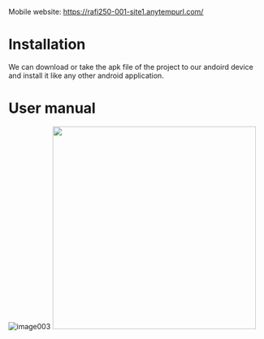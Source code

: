 Mobile website: https://rafi250-001-site1.anytempurl.com/

# Installation

We can download or take the apk file of the project to our andoird device and install it like any other android application.

# User manual

![image003](https://github.com/nihal1907010/Shopiround/assets/85826615/1568fe98-0609-468d-9f3a-ec2fb092f6ef)
<img src="https://github.com/nihal1907010/Shopiround/assets/85826615/1568fe98-0609-468d-9f3a-ec2fb092f6ef"  width="400px">
